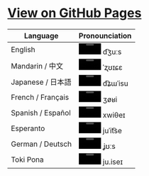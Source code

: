 # [View on GitHub Pages](https://darccyy.github.io/juice/)

| Language           | Pronounciation                                                              |
| ----------------- | --------------------------------------------------------------------------- |
| English           | <video controls width="50"><source src="audio/english.mp3" /></video> d͡ʒuːs     |
| Mandarin / 中文   | <video controls width="50"><source src="audio/mandarin.mp3" /></video> ˈʐʊɪɕɛ   |
| Japanese / 日本語 | <video controls width="50"><source src="audio/japanese.mp3" /></video> d͡ʑɯˈisu  |
| French / Français | <video controls width="50"><source src="audio/french.mp3" /></video> ʒøʁi       |
| Spanish / Español | <video controls width="50"><source src="audio/spanish.mp3" /></video> xwiθeɪ    |
| Esperanto         | <video controls width="50"><source src="audio/esperanto.mp3" /></video> juˈit͡se |
| German / Deutsch  | <video controls width="50"><source src="audio/german.mp3" /></video> ʝʊːs       |
| Toki Pona         | <video controls width="50"><source src="audio/tokipona.mp3" /></video> ju.iseɪ  |
